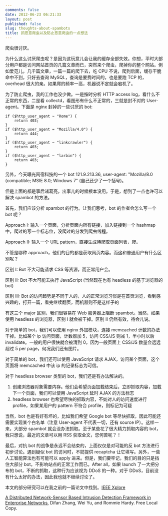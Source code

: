 ```yaml
---
comments: false
date: 2012-06-23 06:21:33
layout: post
published: false
slug: thoughts-about-spambots
title: 抓恶意爬虫以及防止恶意爬虫的一点想法
---
```


爬虫很讨厌。

为什么这么讨厌爬虫呢？是因为这玩意儿会让我的缓存全部失效。你想，平时大部分用户都是访问网站首页的几篇文章而已，突然来个爬虫，爬掉你的整个网站。例如爱范儿，几千篇文章，一篇一篇的爬下去，吃 CPU 不说，爬到后面，缓存干脆命中不到，只好去查询 MySQL，查询是要费时间的，也是要跑 TCP 的， overhead 很大的亲。如果爬的频率一高，机器说不定就会宕机了。

为了防止爬虫，我的工作也没少做。一是按时分析 HTTP access log，看什么不正常的东西，二是看 collectd，看图形有什么不正常的，三就是封不对的 User-agent。下面是 nginx 封掉的一些讨厌的 bot:

    if ($http_user_agent ~ "Rome") {
        return 403;
    }
    if ($http_user_agent = "Mozilla/4.0") {
        return 444;
    }
    if ($http_user_agent ~ "linkcrawler") {
        return 403;
    }
    if ($http_user_agent ~ "larbin") {
        return 403;
    }

另外，今天曝光网宿科技的一个 bot 121.9.213.36, user-agent: "Mozilla/8.0 (compatible; MSIE 8.0; Windows 7" (自己还少了一个括号)。

但是上面的都是事后诸葛亮，出事儿的时候根本没用。于是，想到了一点也许可以解决 spambot 的方法。

首先，我们应该分析 spambot 的行为。让我们思考，bot 的作者会怎么写一个 bot 呢？

Approach I: 输入一个页面，分析页面内所有链接，加入链接到一个 hashmap 中，爬过的写一个标志位，没爬过的分发到爬虫线程。

Approach II: 输入一个 URL pattern，直接生成待爬取页面列表，爬。

不管是哪种 approach，他们的目的都是获取网页内容。而这和普通用户有什么区别呢？

区别 I: Bot 不大可能请求 CSS 等资源，而正常用户会。

区别 II: Bot 不大可能去执行 JavaScript (当然现在也有 headless 的基于浏览器的 bot)

区别 III: Bot 的访问趋势是不同于人的，人的正常浏览习惯是在首页浏览，看到感兴趣的，打开一篇，看完继续翻页，而机器则不是这样子的

有这三个 major 区别，我们很容易在 Web 服务器上阻断 spambot。当然，如果使用 headless 的浏览器，区别 I 就会被干掉。区别 II 仍然有效，待会儿说。

对于简单的 bot，我们可以使用 nginx 外加模块，连接 memcached 计数的办法干掉。比如某个 ip 访问页面，计数器加 5，访问 CSS/JS 则减 1，半小时以后 invalidate。一般的用户很快就会被清到 0，因为一般页面上 CSS/JS 数量会远远超过 5 per page，何况我们还有图片。

对于简单的 bot，我们还可以使用 JavaScript 请求 AJAX，访问某个页面，这个页面将 memcached 中该 ip 的记录标志为可信。

对于 headless browser 类型的 bot，我们还是有办法解决的。

  1. 创建浏览器对象需要内存。他们会希望页面加载结束后，立即抓取内容，加载下一个页面，我们可以使用 JavaScript 延时 AJAX 的方法标志
  2. headless browser 也希望尽快的抓取内容，不妨对人的访问速度进行 profile，如果某用户的 pattern 不符合 profile，则标记为可疑

当然，bot 也是有好有坏的，比如我们希望 Google bot 等尽快抓取，因此可能还需要实现某个白名单（注意 User-agent 不代表一切，还有 source IP）。这样一来，大部分 spambot 就会没办法抓取。至于某些花了很大精力抓取内容的 bot，我只想说，最近的文章可以用 RSS 获取全文，您何苦呢？！

最后，对抗 bot 的战争是永远不会结束的，上面仅仅是对可能的反 bot 方法进行初步讨论。遇到疑似 bot 的访问时，不妨提供 recaptcha 让它填写。另外，一些人工智能算法也有可能可以 apply 进来。但是，我们要牢记，我们的目的只是挡住大部分 bot，不影响站点的正常工作而已。After all，如果 launch 了一大把分布的 bot，不断的抓取，这种行为应该视为 DDoS 的一种。对于 DDoS，目前没有什么太好的办法，因此我也就不继续讨论了。

本文的部分研究可以在我之前的一篇论文中找到。[IEEE Xplore](http://ieeexplore.ieee.org/xpl/articleDetails.jsp?arnumber=6127462)

[A Distributed Network-Sensor Based Intrusion Detection Framework in Enterprise Networks](http://difan.org.cn/BlogIMG/Botdetection.pdf), Difan Zhang, Wei Yu, and Rommie Hardy. Free Local Copy.
